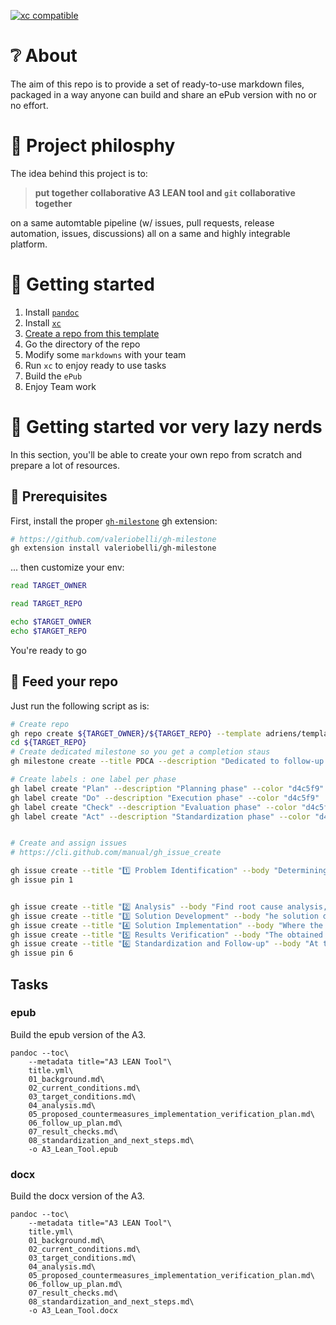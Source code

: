 [![xc compatible](https://xcfile.dev/badge.svg)](https://xcfile.dev)

# ❔ About

The aim of this repo is to provide a set of ready-to-use markdown files, packaged in a way
anyone can build and share an ePub version with no or no effort.

# 🤗 Project philosphy

The idea behind this project is to: 

> **put together collaborative A3 LEAN tool and `git` collaborative together**

on a same automtable pipeline (w/ issues, pull requests, release automation, issues, discussions) all on a same
and highly integrable platform.

# 🚀 Getting started

1. Install [`pandoc`](https://pandoc.org/installing.html)
2. Install [`xc`](https://xcfile.dev/getting-started/#installation)
3. [Create a repo from this template](https://docs.github.com/en/repositories/creating-and-managing-repositories/creating-a-repository-from-a-template)
4. Go the directory of the repo
5. Modify some `markdowns` with your team
6. Run `xc` to enjoy ready to use tasks
7. Build the `ePub`
8. Enjoy Team work

# 🦥 Getting started vor very lazy nerds

In this section, you'll be able to create your own repo from scratch and prepare a lot of resources.

## 🏁 Prerequisites

First, install the proper [`gh-milestone`](https://github.com/valeriobelli/gh-milestone) gh extension:

```sh
# https://github.com/valeriobelli/gh-milestone
gh extension install valeriobelli/gh-milestone
```

... then customize your env:

```sh
read TARGET_OWNER
```

```sh
read TARGET_REPO
```

```sh
echo $TARGET_OWNER
echo $TARGET_REPO
```

You're ready to go

## 🚀 Feed your repo

Just run the following script as is:

```sh
# Create repo
gh repo create ${TARGET_OWNER}/${TARGET_REPO} --template adriens/template-a3-process-problem-solving --private --clone
cd ${TARGET_REPO}
# Create dedicated milestone so you get a completion staus
gh milestone create --title PDCA --description "Dedicated to follow-up A3 delivery"

# Create labels : one label per phase
gh label create "Plan" --description "Planning phase" --color "d4c5f9"
gh label create "Do" --description "Execution phase" --color "d4c5f9"
gh label create "Check" --description "Evaluation phase" --color "d4c5f9"
gh label create "Act" --description "Standardization phase" --color "d4c5f9"


# Create and assign issues
# https://cli.github.com/manual/gh_issue_create

gh issue create --title "1️⃣ Problem Identification" --body "Determining and clearly defining the problem or improvement opportunity." --label "Plan" --milestone "PDCA"
gh issue pin 1


gh issue create --title "2️⃣ Analysis" --body "Find root cause analysis, and a thorough understanding of the problem" --label "Plan" --milestone "PDCA"
gh issue create --title "3️⃣ Solution Development" --body "he solution development phase in the A3 format includes generating ideas and possible solutions, as well as planning the steps to be taken."  --label "Do" --milestone "PDCA"
gh issue create --title "4️⃣ Solution Implementation" --body "Where the planned actions are executed to solve the identified problem." --label "Do" --milestone "PDCA"
gh issue create --title "5️⃣ Results Verification" --body "The obtained results are evaluated after implementing the solutions to determine if the problem has been resolved as expected." --label "Check" --milestone "PDCA"
gh issue create --title "6️⃣ Standardization and Follow-up" --body "At this stage, learnings are consolidated, corrective actions are established, and processes are put in place to maintain and improve the changes." --label "Act" --milestone "PDCA"
gh issue pin 6
```

## Tasks

### epub
Build the epub version of the A3.

```shell
pandoc --toc\
    --metadata title="A3 LEAN Tool"\
    title.yml\
    01_background.md\
    02_current_conditions.md\
    03_target_conditions.md\
    04_analysis.md\
    05_proposed_countermeasures_implementation_verification_plan.md\
    06_follow_up_plan.md\
    07_result_checks.md\
    08_standardization_and_next_steps.md\
    -o A3_Lean_Tool.epub
```

### docx
Build the docx version of the A3.

```shell
pandoc --toc\
    --metadata title="A3 LEAN Tool"\
    title.yml\
    01_background.md\
    02_current_conditions.md\
    03_target_conditions.md\
    04_analysis.md\
    05_proposed_countermeasures_implementation_verification_plan.md\
    06_follow_up_plan.md\
    07_result_checks.md\
    08_standardization_and_next_steps.md\
    -o A3_Lean_Tool.docx
```
